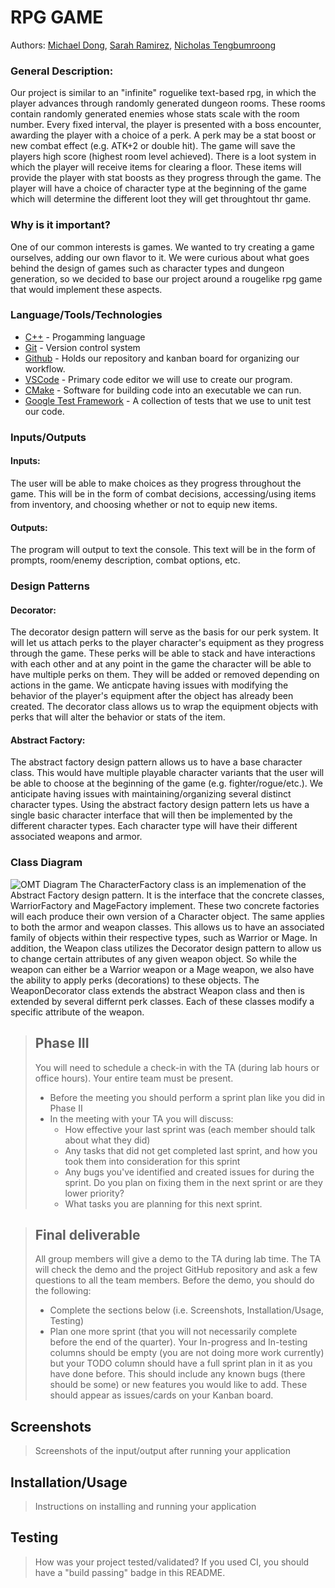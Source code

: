 # RPG GAME

  Authors: [Michael Dong](https://github.com/toothnnail), [Sarah Ramirez](https://github.com/Sarah-Rami27), [Nicholas Tengbumroong](https://github.com/nicholastengbumroong)

 ### General Description:
 >  
  Our project is similar to an "infinite" roguelike text-based rpg, in which the player advances through randomly generated dungeon rooms. These rooms contain randomly generated enemies whose stats scale with the room number. Every fixed interval, the player is presented with a boss encounter, awarding the player with a choice of a perk. A perk may be a stat boost or new combat effect (e.g. ATK+2 or double hit). The game will save the players high score (highest room level achieved). There is a loot system in which the player will receive items for clearing a floor. These items will provide the player with stat boosts as they progress through the game. The player will have a choice of character type at the beginning of the game which will determine the different loot they will get throughtout thr game. 
 > 
 ### Why is it important?
  One of our common interests is games. We wanted to try creating a game ourselves, adding our own flavor to it. We were curious about what goes behind the design of games such as character types and dungeon generation, so we decided to base our project around a rougelike rpg game that would implement these aspects. 
 > 
 ### Language/Tools/Technologies
  * [C++](https://www.cplusplus.com/) - Progamming language
  * [Git](https://git-scm.com/) - Version control system 
  * [Github](https://github.com/) - Holds our repository and kanban board for organizing our workflow. 
  * [VSCode](https://code.visualstudio.com/) - Primary code editor we will use to create our program.
  * [CMake](https://cmake.org/) - Software for building code into an executable we can run. 
  * [Google Test Framework](https://github.com/google/googletest) - A collection of tests that we use to unit test our code. 
 
 ### Inputs/Outputs
  #### Inputs: 
   The user will be able to make choices as they progress throughout the game. This will be in the form of combat decisions, accessing/using items from inventory,   and choosing whether or not to equip new items.  
  #### Outputs: 
   The program will output to text the console. This text will be in the form of prompts, room/enemy description, combat options, etc.  
 
 ### Design Patterns
  #### Decorator: 
  The decorator design pattern will serve as the basis for our perk system. It will let us attach perks to the player character's equipment as they progress through the game. These perks will be able to stack and have interactions with each other and at any point in the game the character will be able to have multiple perks on them. They will be added or removed depending on actions in the game. We anticpate having issues with modifying the behavior of the player's equipment after the object has already been created. The decorator class allows us to wrap the equipment objects with perks that will alter the behavior or stats of the item.
  #### Abstract Factory:
  The abstract factory design pattern allows us to have a base character class. This would have multiple playable character variants that the user will be able to choose at the beginning of the game (e.g. fighter/rogue/etc.). We anticipate having issues with maintaining/organizing several distinct character types. Using the abstract factory design pattern lets us have a single basic character interface that will then be implemented by the different character types. Each character type will have their different associated weapons and armor.
 
### Class Diagram
![OMT Diagram](https://github.com/cs100/final-project-nteng004_srami109_mdong016/blob/master/omt/OMTv2.png)
The CharacterFactory class is an implemenation of the Abstract Factory design pattern. It is the interface that the concrete classes, WarriorFactory and MageFactory implement. These two concrete factories will each produce their own version of a Character object. The same applies to both the armor and weapon classes. This allows us to have an associated family of objects within their respective types, such as Warrior or Mage.
In addition, the Weapon class utilizes the Decorator design pattern to allow us to change certain attributes of any given weapon object. So while the weapon can either be a Warrior weapon or a Mage weapon, we also have the ability to apply perks (decorations) to these objects. The WeaponDecorator class extends the abstract Weapon class and then is extended by several differnt perk classes. Each of these classes modify a specific attribute of the weapon. 
 
 > ## Phase III
 > You will need to schedule a check-in with the TA (during lab hours or office hours). Your entire team must be present. 
 > * Before the meeting you should perform a sprint plan like you did in Phase II
 > * In the meeting with your TA you will discuss: 
 >   - How effective your last sprint was (each member should talk about what they did)
 >   - Any tasks that did not get completed last sprint, and how you took them into consideration for this sprint
 >   - Any bugs you've identified and created issues for during the sprint. Do you plan on fixing them in the next sprint or are they lower priority?
 >   - What tasks you are planning for this next sprint.

 > ## Final deliverable
 > All group members will give a demo to the TA during lab time. The TA will check the demo and the project GitHub repository and ask a few questions to all the team members. 
 > Before the demo, you should do the following:
 > * Complete the sections below (i.e. Screenshots, Installation/Usage, Testing)
 > * Plan one more sprint (that you will not necessarily complete before the end of the quarter). Your In-progress and In-testing columns should be empty (you are not doing more work currently) but your TODO column should have a full sprint plan in it as you have done before. This should include any known bugs (there should be some) or new features you would like to add. These should appear as issues/cards on your Kanban board. 
 
 ## Screenshots
 > Screenshots of the input/output after running your application
 ## Installation/Usage
 > Instructions on installing and running your application
 ## Testing
 > How was your project tested/validated? If you used CI, you should have a "build passing" badge in this README.
 
